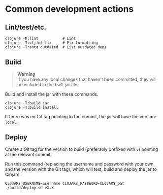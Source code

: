 # Common development actions

## Lint/test/etc.

```shell
clojure -M:lint           # Lint
clojure -T:cljfmt fix     # Fix formatting
clojure -T:antq outdated  # List outdated deps
```

<!-- clojure -X:test           # Run tests -->

## Build

> **Warning**<br>
> If you have any local changes that haven't been committed, they will be included in the built jar file.

Build and install the jar with these commands.

```shell
clojure -T:build jar
clojure -T:build install
```

If there was no Git tag pointing to the commit, the jar will have the version: `local`.

## Deploy

Create a Git tag for the version to build (preferably prefixed with `v`) pointing at the relevant commit.

Run this command (replacing the username and password with your own and the version with the Git tag), which will test, build and deploy the jar to Clojars.

```shell
CLOJARS_USERNAME=username CLOJARS_PASSWORD=CLOJARS_pat ./build/deploy.sh vX.X
```
